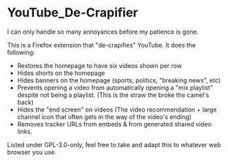 # YouTube_De-Crapifier
I can only handle so many annoyances before my patience is gone.

This is a Firefox extension that "de-crapifies" YouTube. It does the following:

- Restores the homepage to have six videos shown per row
- Hides shorts on the homepage
- Hides banners on the homepage (sports, politics, "breaking news", etc)
- Prevents opening a video from automatically opening a "mix playlist" despite not being a playlist. (This is the straw the broke the camel's back)
- Hides the "end screen" on videos (The video recommendation + large channel icon that often gets in the way of the video's ending)
- Removes tracker URLs from embeds & from generated shared video links.

Listed under GPL-3.0-only, feel free to take and adapt this to whatever web browser you use.